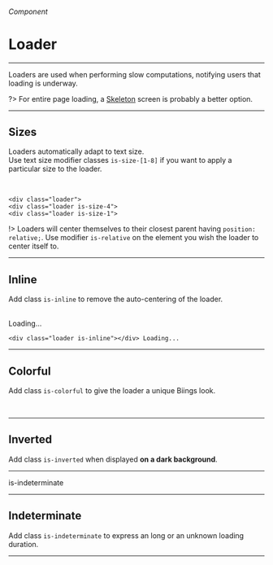 <h6 class="subtitle is-6 is-uppercase has-text-grey">Component</h6><h1 class="title is-1 is-family-secondary">Loader</h1>
<hr class="is-visible is-size-3">
<p class="subtitle is-5 is-family-secondary">
    <span class="has-text-weight-semibold">Loaders</span> are used when performing slow computations, notifying users that loading is underway.

?> For entire page loading, a <a href="#/skeleton" class="is-underlined">Skeleton</a> screen is probably a better option.
</p>
<hr class="is-visible is-size-3">

<h2 class="title is-3 is-family-sans-serif">Sizes</h2>

Loaders automatically adapt to text size.<br>Use text size modifier classes `is-size-[1-8]` if you want to apply a particular size to the loader.

<br>

<div class="box is-well is-larger is-marginless">
    <div class="level">
        <div class="level-item is-relative"><div class="loader"></div></div>
        <div class="level-item is-relative"><div class="loader is-size-3"></div></div>
        <div class="level-item is-relative"><div class="loader is-size-1"></div></div>
    </div>
</div>
    
    <div class="loader">
    <div class="loader is-size-4">
    <div class="loader is-size-1">
!> Loaders will center themselves to their closest parent having `position: relative;`. Use modifier `is-relative` on the
element you wish the loader to center itself to.

<hr class="is-size-1 is-visible">

<h2 class="title is-3 is-family-sans-serif">Inline</h2>

Add class `is-inline` to remove the auto-centering of the loader.

<br>

<div class="box is-well is-medium is-relative has-text-grey is-italic is-marginless">
    <div class="loader is-inline"></div> Loading...
</div>

    <div class="loader is-inline"></div> Loading...
<hr class="is-size-1 is-visible">

<h2 class="title is-3 is-family-sans-serif">Colorful</h2>

Add class `is-colorful` to give the loader a unique Biings look.

<br>

<div class="box is-well is-large is-relative">
    <div class="loader is-colorful is-size-2"></div>
</div>

<hr class="is-size-1 is-visible">

<h2 class="title is-3 is-family-sans-serif">Inverted</h2>

Add class `is-inverted` when displayed <strong>on a dark background</strong>.

<hr class="is-small">

<div class="box has-background-black-ter is-large is-relative">
    <div class="loader is-inverted is-size-2"></div>
</div>

is-indeterminate

<hr class="is-size-1 is-visible">

<h2 class="title is-3 is-family-sans-serif">Indeterminate</h2>

Add class `is-indeterminate` to express an long or an unknown loading duration.

<hr class="is-small">

<div class="box is-well is-large is-relative">
    <div class="loader is-indeterminate is-size-3"></div>
</div>